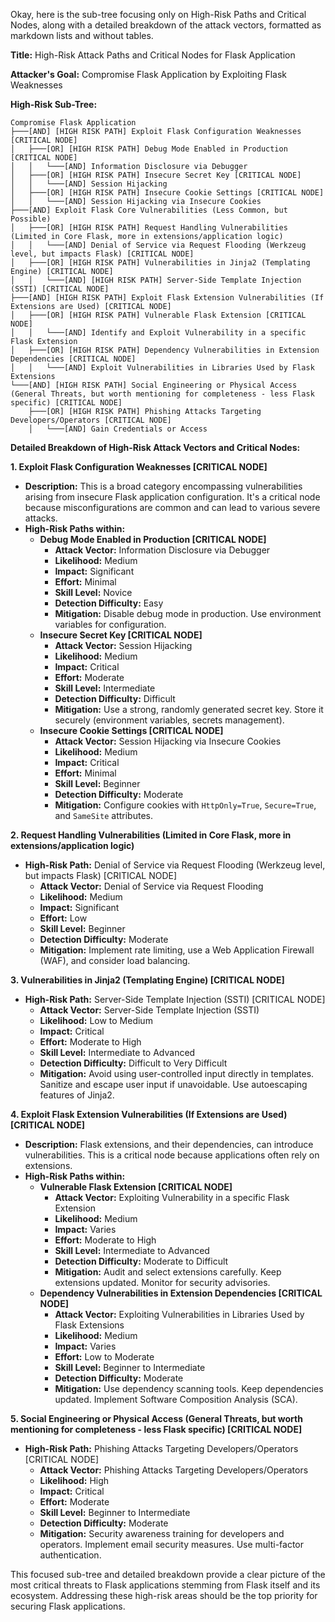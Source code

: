 Okay, here is the sub-tree focusing only on High-Risk Paths and Critical Nodes, along with a detailed breakdown of the attack vectors, formatted as markdown lists and without tables.

**Title:** High-Risk Attack Paths and Critical Nodes for Flask Application

**Attacker's Goal:** Compromise Flask Application by Exploiting Flask Weaknesses

**High-Risk Sub-Tree:**

```
Compromise Flask Application
├───[AND] [HIGH RISK PATH] Exploit Flask Configuration Weaknesses [CRITICAL NODE]
│   ├───[OR] [HIGH RISK PATH] Debug Mode Enabled in Production [CRITICAL NODE]
│   │   └───[AND] Information Disclosure via Debugger
│   ├───[OR] [HIGH RISK PATH] Insecure Secret Key [CRITICAL NODE]
│   │   └───[AND] Session Hijacking
│   ├───[OR] [HIGH RISK PATH] Insecure Cookie Settings [CRITICAL NODE]
│   │   └───[AND] Session Hijacking via Insecure Cookies
├───[AND] Exploit Flask Core Vulnerabilities (Less Common, but Possible)
│   ├───[OR] [HIGH RISK PATH] Request Handling Vulnerabilities (Limited in Core Flask, more in extensions/application logic)
│   │   └───[AND] Denial of Service via Request Flooding (Werkzeug level, but impacts Flask) [CRITICAL NODE]
│   ├───[OR] [HIGH RISK PATH] Vulnerabilities in Jinja2 (Templating Engine) [CRITICAL NODE]
│   │   └───[AND] [HIGH RISK PATH] Server-Side Template Injection (SSTI) [CRITICAL NODE]
├───[AND] [HIGH RISK PATH] Exploit Flask Extension Vulnerabilities (If Extensions are Used) [CRITICAL NODE]
│   ├───[OR] [HIGH RISK PATH] Vulnerable Flask Extension [CRITICAL NODE]
│   │   └───[AND] Identify and Exploit Vulnerability in a specific Flask Extension
│   ├───[OR] [HIGH RISK PATH] Dependency Vulnerabilities in Extension Dependencies [CRITICAL NODE]
│   │   └───[AND] Exploit Vulnerabilities in Libraries Used by Flask Extensions
└───[AND] [HIGH RISK PATH] Social Engineering or Physical Access (General Threats, but worth mentioning for completeness - less Flask specific) [CRITICAL NODE]
    ├───[OR] [HIGH RISK PATH] Phishing Attacks Targeting Developers/Operators [CRITICAL NODE]
    │   └───[AND] Gain Credentials or Access
```

**Detailed Breakdown of High-Risk Attack Vectors and Critical Nodes:**

**1. Exploit Flask Configuration Weaknesses [CRITICAL NODE]**

*   **Description:** This is a broad category encompassing vulnerabilities arising from insecure Flask application configuration. It's a critical node because misconfigurations are common and can lead to various severe attacks.
*   **High-Risk Paths within:**
    *   **Debug Mode Enabled in Production [CRITICAL NODE]**
        *   **Attack Vector:** Information Disclosure via Debugger
        *   **Likelihood:** Medium
        *   **Impact:** Significant
        *   **Effort:** Minimal
        *   **Skill Level:** Novice
        *   **Detection Difficulty:** Easy
        *   **Mitigation:** Disable debug mode in production. Use environment variables for configuration.
    *   **Insecure Secret Key [CRITICAL NODE]**
        *   **Attack Vector:** Session Hijacking
        *   **Likelihood:** Medium
        *   **Impact:** Critical
        *   **Effort:** Moderate
        *   **Skill Level:** Intermediate
        *   **Detection Difficulty:** Difficult
        *   **Mitigation:** Use a strong, randomly generated secret key. Store it securely (environment variables, secrets management).
    *   **Insecure Cookie Settings [CRITICAL NODE]**
        *   **Attack Vector:** Session Hijacking via Insecure Cookies
        *   **Likelihood:** Medium
        *   **Impact:** Critical
        *   **Effort:** Minimal
        *   **Skill Level:** Beginner
        *   **Detection Difficulty:** Moderate
        *   **Mitigation:** Configure cookies with `HttpOnly=True`, `Secure=True`, and `SameSite` attributes.

**2. Request Handling Vulnerabilities (Limited in Core Flask, more in extensions/application logic)**

*   **High-Risk Path:** Denial of Service via Request Flooding (Werkzeug level, but impacts Flask) [CRITICAL NODE]
    *   **Attack Vector:** Denial of Service via Request Flooding
    *   **Likelihood:** Medium
    *   **Impact:** Significant
    *   **Effort:** Low
    *   **Skill Level:** Beginner
    *   **Detection Difficulty:** Moderate
    *   **Mitigation:** Implement rate limiting, use a Web Application Firewall (WAF), and consider load balancing.

**3. Vulnerabilities in Jinja2 (Templating Engine) [CRITICAL NODE]**

*   **High-Risk Path:** Server-Side Template Injection (SSTI) [CRITICAL NODE]
    *   **Attack Vector:** Server-Side Template Injection (SSTI)
    *   **Likelihood:** Low to Medium
    *   **Impact:** Critical
    *   **Effort:** Moderate to High
    *   **Skill Level:** Intermediate to Advanced
    *   **Detection Difficulty:** Difficult to Very Difficult
    *   **Mitigation:** Avoid using user-controlled input directly in templates. Sanitize and escape user input if unavoidable. Use autoescaping features of Jinja2.

**4. Exploit Flask Extension Vulnerabilities (If Extensions are Used) [CRITICAL NODE]**

*   **Description:** Flask extensions, and their dependencies, can introduce vulnerabilities. This is a critical node because applications often rely on extensions.
*   **High-Risk Paths within:**
    *   **Vulnerable Flask Extension [CRITICAL NODE]**
        *   **Attack Vector:** Exploiting Vulnerability in a specific Flask Extension
        *   **Likelihood:** Medium
        *   **Impact:** Varies
        *   **Effort:** Moderate to High
        *   **Skill Level:** Intermediate to Advanced
        *   **Detection Difficulty:** Moderate to Difficult
        *   **Mitigation:** Audit and select extensions carefully. Keep extensions updated. Monitor for security advisories.
    *   **Dependency Vulnerabilities in Extension Dependencies [CRITICAL NODE]**
        *   **Attack Vector:** Exploiting Vulnerabilities in Libraries Used by Flask Extensions
        *   **Likelihood:** Medium
        *   **Impact:** Varies
        *   **Effort:** Low to Moderate
        *   **Skill Level:** Beginner to Intermediate
        *   **Detection Difficulty:** Moderate
        *   **Mitigation:** Use dependency scanning tools. Keep dependencies updated. Implement Software Composition Analysis (SCA).

**5. Social Engineering or Physical Access (General Threats, but worth mentioning for completeness - less Flask specific) [CRITICAL NODE]**

*   **High-Risk Path:** Phishing Attacks Targeting Developers/Operators [CRITICAL NODE]
    *   **Attack Vector:** Phishing Attacks Targeting Developers/Operators
    *   **Likelihood:** High
    *   **Impact:** Critical
    *   **Effort:** Moderate
    *   **Skill Level:** Beginner to Intermediate
    *   **Detection Difficulty:** Moderate
    *   **Mitigation:** Security awareness training for developers and operators. Implement email security measures. Use multi-factor authentication.

This focused sub-tree and detailed breakdown provide a clear picture of the most critical threats to Flask applications stemming from Flask itself and its ecosystem. Addressing these high-risk areas should be the top priority for securing Flask applications.
